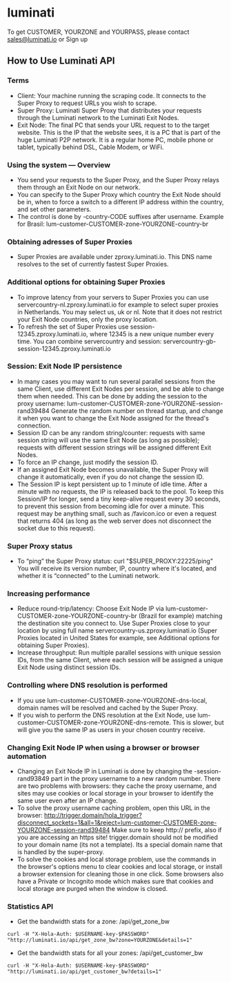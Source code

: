 # luminati

To get CUSTOMER, YOURZONE and YOURPASS, please contact sales@luminati.io or Sign up

## How to Use Luminati API
### Terms

- Client: Your machine running the scraping code. It connects to the Super Proxy to request URLs you wish to scrape.
- Super Proxy: Luminati Super Proxy that distributes your requests through the Luminati network to the Luminati Exit Nodes.
- Exit Node: The final PC that sends your URL request to to the target website. This is the IP that the website sees, it is a PC that is part of the huge Luminati P2P network. It is a regular home PC, mobile phone or tablet, typically behind DSL, Cable Modem, or WiFi.

### Using the system — Overview

- You send your requests to the Super Proxy, and the Super Proxy relays them through an Exit Node on our network.
- You can specify to the Super Proxy which country the Exit Node should be in, when to force a switch to a different IP address within the country, and set other parameters.
- The control is done by -country-CODE suffixes after username.
Example for Brasil: lum-customer-CUSTOMER-zone-YOURZONE-country-br

### Obtaining adresses of Super Proxies

- Super Proxies are available under zproxy.luminati.io. This DNS name resolves to the set of currently fastest Super Proxies.

### Additional options for obtaining Super Proxies

- To improve latency from your servers to Super Proxies you can use servercountry-nl.zproxy.luminati.io for example to select super proxies in Netherlands. You may select us, uk or nl. Note that it does not restrict your Exit Node countries, only the proxy location.
- To refresh the set of Super Proxies use session-12345.zproxy.luminati.io, where 12345 is a new unique number every time. You can combine servercountry and session: servercountry-gb-session-12345.zproxy.luminati.io

### Session: Exit Node IP persistence

- In many cases you may want to run several parallel sessions from the same Client, use different Exit Nodes per session, and be able to change them when needed.
This can be done by adding the session to the proxy username: lum-customer-CUSTOMER-zone-YOURZONE-session-rand39484
Generate the random number on thread startup, and change it when you want to change the Exit Node assigned for the thread's connection.
- Session ID can be any random string/counter: requests with same session string will use the same Exit Node (as long as possible); requests with different session strings will be assigned different Exit Nodes.
- To force an IP change, just modify the session ID.
- If an assigned Exit Node becomes unavailable, the Super Proxy will change it automatically, even if you do not change the session ID.
- The Session IP is kept persistent up to 1 minute of idle time. After a minute with no requests, the IP is released back to the pool.
To keep this Session/IP for longer, send a tiny keep-alive request every 30 seconds, to prevent this session from becoming idle for over a minute.
This request may be anything small, such as /favicon.ico or even a request that returns 404 (as long as the web server does not disconnect the socket due to this request).

### Super Proxy status

- To “ping” the Super Proxy status:
curl "$SUPER_PROXY:22225/ping"
You will receive its version number, IP, country where it's located, and whether it is “connected” to the Luminati network.

### Increasing performance

- Reduce round-trip/latency:
Choose Exit Node IP via lum-customer-CUSTOMER-zone-YOURZONE-country-br (Brazil for example) matching the destination site you connect to.
Use Super Proxies close to your location by using full name servercountry-us.zproxy.luminati.io (Super Proxies located in United States for example, see Additional options for obtaining Super Proxies).
- Increase throughput: Run multiple parallel sessions with unique session IDs, from the same Client, where each session will be assigned a unique Exit Node using distinct session IDs.

### Controlling where DNS resolution is performed

- If you use lum-customer-CUSTOMER-zone-YOURZONE-dns-local, domain names will be resolved and cached by the Super Proxy.
- If you wish to perform the DNS resolution at the Exit Node, use lum-customer-CUSTOMER-zone-YOURZONE-dns-remote. This is slower, but will give you the same IP as users in your chosen country receive.

### Changing Exit Node IP when using a browser or browser automation

- Changing an Exit Node IP in Luminati is done by changing the -session-rand93849 part in the proxy username to a new random number.
There are two problems with browsers: they cache the proxy username, and sites may use cookies or local storage in your browser to identify the same user even after an IP change.
- To solve the proxy username caching problem, open this URL in the browser:
http://trigger.domain/hola_trigger?disconnect_sockets=1&all=1&reject=lum-customer-CUSTOMER-zone-YOURZONE-session-rand39484 
Make sure to keep http:// prefix, also if you are accessing an https site!
trigger.domain should not be modified to your domain name (its not a template). Its a special domain name that is handled by the super-proxy.
- To solve the cookies and local storage problem, use the commands in the browser's options menu to clear cookies and local storage, or install a browser extension for cleaning those in one click. Some browsers also have a Private or Incognito mode which makes sure that cookies and local storage are purged when the window is closed.

### Statistics API

- Get the bandwidth stats for a zone: /api/get_zone_bw

```curl -H "X-Hola-Auth: $USERNAME-key-$PASSWORD" "http://luminati.io/api/get_zone_bw?zone=YOURZONE&details=1"```
- Get the bandwidth stats for all your zones: /api/get_customer_bw

```curl -H "X-Hola-Auth: $USERNAME-key-$PASSWORD" "http://luminati.io/api/get_customer_bw?details=1"```
